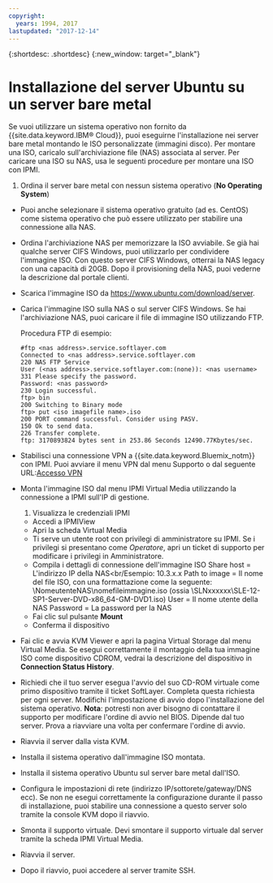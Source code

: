 ```yaml
---
copyright:
  years: 1994, 2017
lastupdated: "2017-12-14"
---
```


{:shortdesc: .shortdesc}
{:new_window: target="_blank"}

# Installazione del server Ubuntu su un server bare metal

Se vuoi utilizzare un sistema operativo non fornito da {{site.data.keyword.IBM&reg; Cloud}}, puoi eseguirne l'installazione nei server bare metal montando le ISO personalizzate (immagini disco). Per montare una ISO, caricalo sull'archiviazione file (NAS) associata al server. Per caricare una ISO su NAS, usa le seguenti procedure per montare una ISO con IPMI.
1. Ordina il server bare metal con nessun sistema operativo (**No Operating System**) 
* Puoi anche selezionare il sistema operativo gratuito (ad es. CentOS) come sistema operativo che può essere utilizzato per stabilire una connessione alla NAS.
* Ordina l'archiviazione NAS per memorizzare la ISO avviabile. Se già hai qualche server CIFS Windows, puoi utilizzarlo per condividere l'immagine ISO. Con questo server CIFS Windows, otterrai la NAS legacy con una capacità di 20GB. Dopo il provisioning della NAS, puoi vederne la descrizione dal portale clienti.
* Scarica l'immagine ISO da https://www.ubuntu.com/download/server.
* Carica l'immagine ISO sulla NAS o sul server CIFS Windows. Se hai l'archiviazione NAS, puoi caricare il file di immagine ISO utilizzando FTP.

  Procedura FTP di esempio:
  ```
  #ftp <nas address>.service.softlayer.com
  Connected to <nas address>.service.softlayer.com
  220 NAS FTP Service
  User (<nas address>.service.softlayer.com:(none)): <nas username>
  331 Please specify the password.
  Password: <nas password>
  230 Login successful.
  ftp> bin
  200 Switching to Binary mode
  ftp> put <iso imagefile name>.iso
  200 PORT command successful. Consider using PASV.
  150 Ok to send data.
  226 Transfer complete.
  ftp: 3170893824 bytes sent in 253.86 Seconds 12490.77Kbytes/sec.
  ```
  
* Stabilisci una connessione VPN a {{site.data.keyword.Bluemix_notm}} con IPMI. Puoi avviare il menu VPN dal menu Supporto o dal seguente URL:[Accesso VPN](http://www.softlayer.com/VPN-Access)
* Monta l'immagine ISO dal menu IPMI Virtual Media utilizzando la connessione a IPMI sull'IP di gestione.
  1. Visualizza le credenziali IPMI
  * Accedi a IPMIView
  * Apri la scheda Virtual Media
  * Ti serve un utente root con privilegi di amministratore su IPMI. Se i privilegi si presentano come *Operatore*, apri un ticket di supporto per modificare i privilegi in Amministratore.
  * Compila i dettagli di connessione dell'immagine ISO
    Share host = L'indirizzo IP della NAS<br/Esempio: 10.3.x.x
    Path to image = Il nome del file ISO, con una formattazione come la seguente: \NomeutenteNAS\nomefileimmagine.iso (ossia \SLNxxxxxx\SLE-12-SP1-Server-DVD-x86_64-GM-DVD1.iso)
    User = Il nome utente della NAS
    Password = La password per la NAS
  * Fai clic sul pulsante **Mount**
  * Conferma il dispositivo
* Fai clic e avvia KVM Viewer e apri la pagina Virtual Storage dal menu Virtual Media. Se esegui correttamente il montaggio della tua immagine ISO come dispositivo CDROM, vedrai la descrizione del dispositivo in **Connection Status History**.
* Richiedi che il tuo server esegua l'avvio del suo CD-ROM virtuale come primo dispositivo tramite il ticket SoftLayer. Completa questa richiesta per ogni server. Modifichi l'impostazione di avvio dopo l'installazione del sistema operativo.
  **Nota**: potresti non aver bisogno di contattare il supporto per modificare l'ordine di avvio nel BIOS. Dipende dal tuo server. Prova a riavviare una volta per confermare l'ordine di avvio.
* Riavvia il server dalla vista KVM.
* Installa il sistema operativo dall'immagine ISO montata.
* Installa il sistema operativo Ubuntu sul server bare metal dall'ISO.
* Configura le impostazioni di rete (indirizzo IP/sottorete/gateway/DNS ecc). Se non ne esegui correttamente la configurazione durante il passo di installazione, puoi stabilire una connessione a questo server solo tramite la console KVM dopo il riavvio.

* Smonta il supporto virtuale. Devi smontare il supporto virtuale dal server tramite la scheda IPMI Virtual Media.
* Riavvia il server.
* Dopo il riavvio, puoi accedere al server tramite SSH.
